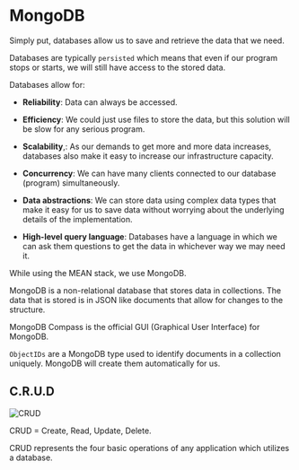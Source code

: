 # MongoDB

Simply put, databases allow us to save and retrieve the data that we need.

Databases are typically `persisted` which means that even if our program stops or starts, we will still have access to the stored data.

Databases allow for: 

- **Reliability**: Data can always be accessed.

- **Efficiency**: We could just use files to store the data, but this solution will be slow for any serious program.

- **Scalability**,: As our demands to get more and more data increases, databases also make it easy to increase our infrastructure capacity.

- **Concurrency**: We can have many clients connected to our database (program) simultaneously.

- **Data abstractions**: We can store data using complex data types that make it easy for us to save data without worrying about the underlying details of the implementation.

- **High-level query language**: Databases have a language in which we can ask them questions to get the data in whichever way we may need it.

While using the MEAN stack, we use MongoDB. 

MongoDB is a non-relational database that stores data in collections. The data that is stored is in JSON like documents that allow for changes to the structure.

MongoDB Compass is the official GUI (Graphical User Interface) for MongoDB.

`ObjectIDs` are a MongoDB type used to identify documents in a collection uniquely. MongoDB will create them automatically for us.

## C.R.U.D

![CRUD](https://i.imgur.com/CRowB2i.png)

CRUD = Create, Read, Update, Delete.

CRUD represents the four basic operations of any application which utilizes a database.
